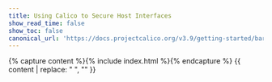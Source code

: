 ```yaml
---
title: Using Calico to Secure Host Interfaces
show_read_time: false
show_toc: false
canonical_url: 'https://docs.projectcalico.org/v3.9/getting-started/bare-metal/index'
---
```

{% capture content %}{% include index.html %}{% endcapture %}
{{ content | replace: "    ", "" }}